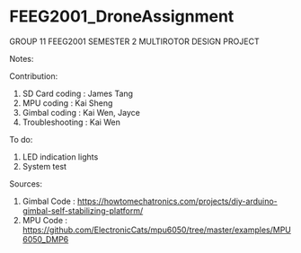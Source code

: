 # FEEG2001_DroneAssignment
GROUP 11 FEEG2001 SEMESTER 2 MULTIROTOR DESIGN PROJECT 

Notes:

Contribution:
1) SD Card coding	:	James Tang
2) MPU coding		:	Kai Sheng
3) Gimbal coding	:	Kai Wen, Jayce
4) Troubleshooting	:	Kai Wen

To do:
1) LED indication lights
2) System test

Sources:
1) Gimbal Code	: https://howtomechatronics.com/projects/diy-arduino-gimbal-self-stabilizing-platform/
2) MPU Code	: https://github.com/ElectronicCats/mpu6050/tree/master/examples/MPU6050_DMP6
